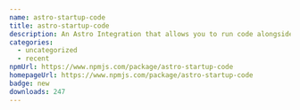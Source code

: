 ```yaml
---
name: astro-startup-code
title: astro-startup-code
description: An Astro Integration that allows you to run code alongside a NodeJS deployment.
categories:
  - uncategorized
  - recent
npmUrl: https://www.npmjs.com/package/astro-startup-code
homepageUrl: https://www.npmjs.com/package/astro-startup-code
badge: new
downloads: 247
---
```

